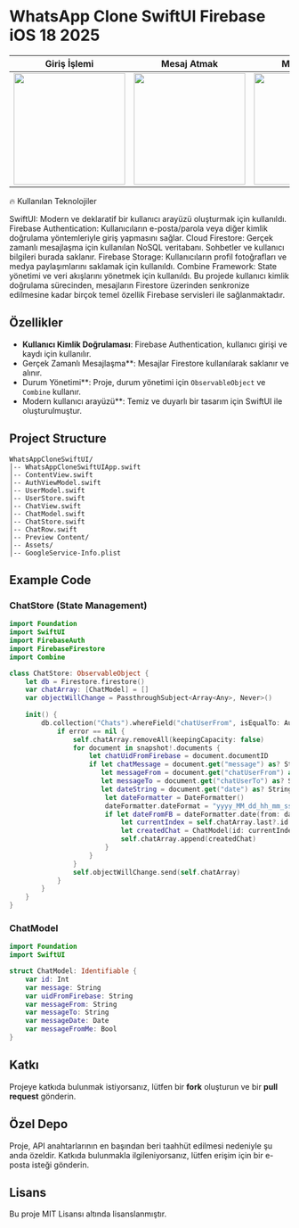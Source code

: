 # WhatsApp Clone SwiftUI Firebase iOS 18 2025  

| Giriş İşlemi | Mesaj Atmak | Mesaj Almak |
|-------------|------------|------------|
| <img src="https://github.com/user-attachments/assets/176ef78f-0f25-4980-87e9-a7122808f1ef" width="200"/> | <img src="https://github.com/user-attachments/assets/b2288db6-8835-4dd4-b513-ae9ed86f30e4" width="200"/> | <img src="https://github.com/user-attachments/assets/ded9de59-3066-43a1-8f8d-fae9bc0b50d2" width="200"/> |



🔥 Kullanılan Teknolojiler

SwiftUI: Modern ve deklaratif bir kullanıcı arayüzü oluşturmak için kullanıldı.
Firebase Authentication: Kullanıcıların e-posta/parola veya diğer kimlik doğrulama yöntemleriyle giriş yapmasını sağlar.
Cloud Firestore: Gerçek zamanlı mesajlaşma için kullanılan NoSQL veritabanı. Sohbetler ve kullanıcı bilgileri burada saklanır.
Firebase Storage: Kullanıcıların profil fotoğrafları ve medya paylaşımlarını saklamak için kullanıldı.
Combine Framework: State yönetimi ve veri akışlarını yönetmek için kullanıldı.
Bu projede kullanıcı kimlik doğrulama sürecinden, mesajların Firestore üzerinden senkronize edilmesine kadar birçok temel özellik Firebase servisleri ile sağlanmaktadır.

## Özellikler
- **Kullanıcı Kimlik Doğrulaması**: Firebase Authentication, kullanıcı girişi ve kaydı için kullanılır.
- Gerçek Zamanlı Mesajlaşma**: Mesajlar Firestore kullanılarak saklanır ve alınır.
- Durum Yönetimi**: Proje, durum yönetimi için `ObservableObject` ve `Combine` kullanır.
- Modern kullanıcı arayüzü**: Temiz ve duyarlı bir tasarım için SwiftUI ile oluşturulmuştur.

## Project Structure
```
WhatsAppCloneSwiftUI/
│-- WhatsAppCloneSwiftUIApp.swift
│-- ContentView.swift
│-- AuthViewModel.swift
│-- UserModel.swift
│-- UserStore.swift
│-- ChatView.swift
│-- ChatModel.swift
│-- ChatStore.swift
│-- ChatRow.swift
│-- Preview Content/
│-- Assets/
│-- GoogleService-Info.plist
```

## Example Code
### ChatStore (State Management)
```swift
import Foundation
import SwiftUI
import FirebaseAuth
import FirebaseFirestore
import Combine

class ChatStore: ObservableObject {
    let db = Firestore.firestore()
    var chatArray: [ChatModel] = []
    var objectWillChange = PassthroughSubject<Array<Any>, Never>()
    
    init() {
        db.collection("Chats").whereField("chatUserFrom", isEqualTo: Auth.auth().currentUser?.uid).addSnapshotListener { snapshot, error in
            if error == nil {
                self.chatArray.removeAll(keepingCapacity: false)
                for document in snapshot!.documents {
                    let chatUidFromFirebase = document.documentID
                    if let chatMessage = document.get("message") as? String,
                       let messageFrom = document.get("chatUserFrom") as? String,
                       let messageTo = document.get("chatUserTo") as? String,
                       let dateString = document.get("date") as? String {
                        let dateFormatter = DateFormatter()
                        dateFormatter.dateFormat = "yyyy_MM_dd_hh_mm_ss"
                        if let dateFromFB = dateFormatter.date(from: dateString) {
                            let currentIndex = self.chatArray.last?.id ?? -1
                            let createdChat = ChatModel(id: currentIndex + 1, message: chatMessage, uidFromFirebase: chatUidFromFirebase, messageFrom: messageFrom, messageTo: messageTo, messageDate: dateFromFB, messageFromMe: true)
                            self.chatArray.append(createdChat)
                        }
                    }
                }
                self.objectWillChange.send(self.chatArray)
            }
        }
    }
}
```

### ChatModel
```swift
import Foundation
import SwiftUI

struct ChatModel: Identifiable {
    var id: Int
    var message: String
    var uidFromFirebase: String
    var messageFrom: String
    var messageTo: String
    var messageDate: Date
    var messageFromMe: Bool
}
```

## Katkı
Projeye katkıda bulunmak istiyorsanız, lütfen bir **fork** oluşturun ve bir **pull request** gönderin.

## Özel Depo
Proje, API anahtarlarının en başından beri taahhüt edilmesi nedeniyle şu anda özeldir. Katkıda bulunmakla ilgileniyorsanız, lütfen erişim için bir e-posta isteği gönderin.

## Lisans
Bu proje MIT Lisansı altında lisanslanmıştır.


